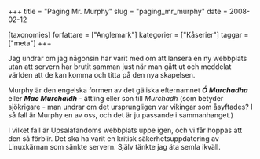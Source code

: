 +++
title = "Paging Mr. Murphy"
slug = "paging_mr_murphy"
date = 2008-02-12

[taxonomies]
forfattare = ["Anglemark"]
kategorier = ["Kåserier"]
taggar = ["meta"]
+++

Jag undrar om jag någonsin har varit med om att lansera en ny webbplats utan att servern har brutit samman just när man gått ut och meddelat världen att de kan komma och titta på den nya skapelsen.

Murphy är den engelska formen av det gäliska efternamnet<a href="http://en.wikipedia.org/wiki/Surnames" title="Surnames"></a> <em><strong>Ó Murchadha</strong></em> eller <em><strong>Mac Murchaidh</strong></em> - ättling eller son till _Murchadh_ (som betyder sjökrigare - man undrar om det ursprungligen var vikingar som åsyftades? I så fall är Murphy en av oss, och det är ju passande i sammanhanget.)

I vilket fall är Upsalafandoms webbplats uppe igen, och vi får hoppas att den så förblir. Det ska ha varit en kritisk säkerhetsuppdatering av Linuxkärnan som sänkte servern. Själv tänkte jag äta semla ikväll.
